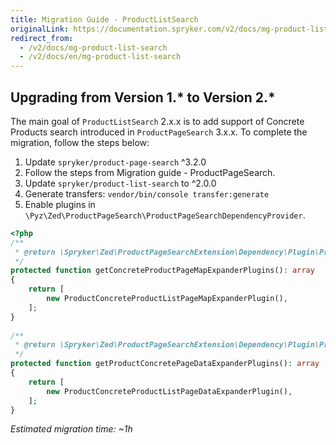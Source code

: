 ```yaml
---
title: Migration Guide - ProductListSearch
originalLink: https://documentation.spryker.com/v2/docs/mg-product-list-search
redirect_from:
  - /v2/docs/mg-product-list-search
  - /v2/docs/en/mg-product-list-search
---
```


## Upgrading from Version 1.* to Version 2.*

The main goal of `ProductListSearch` 2.x.x is to add support of Concrete Products search introduced in `ProductPageSearch` 3.x.x.
To complete the migration, follow the steps below:

1. Update `spryker/product-page-search` ^3.2.0
2. Follow the steps from Migration guide - ProductPageSearch.
3. Update `spryker/product-list-search` to ^2.0.0
4. Generate transfers:
`vendor/bin/console transfer:generate`
5. Enable plugins in `\Pyz\Zed\ProductPageSearch\ProductPageSearchDependencyProvider`.

```php
<?php
/**
 * @return \Spryker\Zed\ProductPageSearchExtension\Dependency\Plugin\ProductConcretePageMapExpanderPluginInterface[]
 */
protected function getConcreteProductPageMapExpanderPlugins(): array
{
	return [
		new ProductConcreteProductListPageMapExpanderPlugin(),
	];
}
 
/**
 * @return \Spryker\Zed\ProductPageSearchExtension\Dependency\Plugin\ProductConcretePageDataExpanderPluginInterface[]
 */
protected function getProductConcretePageDataExpanderPlugins(): array
{
	return [
		new ProductConcreteProductListPageDataExpanderPlugin(),
	];
}
```

_Estimated migration time: ~1h_

<!-- Last review date: Mar 13, 2019 by Stanislav Matveyev, Oksana Karasyova -->
